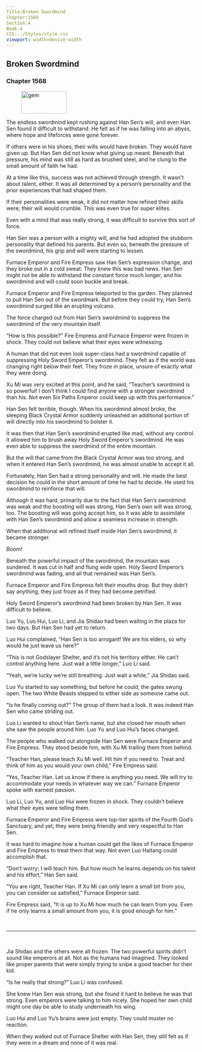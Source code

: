 ```yaml
---
Title:Broken Swordmind 
Chapter:1568 
Section:4 
Book:4 
CSS:../Styles/style.css 
viewport: width=device-width
---
```

  
## Broken Swordmind
### Chapter 1568
  
<figure>
	<img src="../Images/gem.gif" alt="gem" id="gem" width="120" height="60" />
</figure>
  

  
The endless swordmind kept rushing against Han Sen’s will, and even Han Sen found it difficult to withstand. He felt as if he was falling into an abyss, where hope and lifeforces were gone forever.

If others were in his shoes, their wills would have broken. They would have given up. But Han Sen did not know what giving up meant. Beneath that pressure, his mind was still as hard as brushed steel, and he clung to the small amount of faith he had.

At a time like this, success was not achieved through strength. It wasn’t about talent, either. It was all determined by a person’s personality and the prior experiences that had shaped them.

If their personalities were weak, it did not matter how refined their skills were; their will would crumble. This was even true for super elites.

Even with a mind that was really strong, it was difficult to survive this sort of force.

Han Sen was a person with a mighty will, and he had adopted the stubborn personality that defined his parents. But even so, beneath the pressure of the swordmind, his grip and will were starting to lessen.

Furnace Emperor and Fire Empress saw Han Sen’s expression change, and they broke out in a cold sweat. They knew this was bad news. Han Sen might not be able to withstand the constant force much longer, and his swordmind and will could soon buckle and break.

Furnace Emperor and Fire Empress teleported to the garden. They planned to pull Han Sen out of the swordmark. But before they could try, Han Sen’s swordmind surged like an erupting volcano.

The force charged out from Han Sen’s swordmind to suppress the swordmind of the very mountain itself.

“How is this possible?” Fire Empress and Furnace Emperor were frozen in shock. They could not believe what their eyes were witnessing.

A human that did not even look super-class had a swordmind capable of suppressing Holy Sword Emperor’s swordmind. They felt as if the world was changing right below their feet. They froze in place, unsure of exactly what they were doing.

Xu Mi was very excited at this point, and he said, “Teacher’s swordmind is so powerful! I don’t think I could find anyone with a stronger swordmind than his. Not even Six Paths Emperor could keep up with this performance.”

Han Sen felt terrible, though. When his swordmind almost broke, the sleeping Black Crystal Armor suddenly unleashed an additional portion of will directly into his swordmind to bolster it.

It was then that Han Sen’s swordmind erupted like mad, without any control. It allowed him to brush away Holy Sword Emperor’s swordmind. He was even able to suppress the swordmind of the entire mountain.

But the will that came from the Black Crystal Armor was too strong, and when it entered Han Sen’s swordmind, he was almost unable to accept it all.

Fortunately, Han Sen had a strong personality and will. He made the best decision he could in the short amount of time he had to decide. He used his swordmind to reinforce that will.

Although it was hard, primarily due to the fact that Han Sen’s swordmind was weak and the boosting will was strong, Han Sen’s own will was strong, too. The boosting will was going accept him, so it was able to assimilate with Han Sen’s swordmind and allow a seamless increase in strength.

When that additional will refined itself inside Han Sen’s swordmind, it became stronger.

*Boom!*

Beneath the powerful impact of the swordmind, the mountain was sundered. It was cut in half and flung wide open. Holy Sword Emperor’s swordmind was fading, and all that remained was Han Sen’s.

Furnace Emperor and Fire Empress felt their mouths drop. But they didn’t say anything, they just froze as if they had become petrified.

Holy Sword Emperor’s swordmind had been broken by Han Sen. It was difficult to believe.

Luo Yu, Luo Hui, Luo Li, and Jia Shidao had been waiting in the plaza for two days. But Han Sen had yet to return.

Luo Hui complained, “Han Sen is too arrogant! We are his elders, so why would he just leave us here?”

“This is not Godslayer Shelter, and it’s not his territory either. He can’t control anything here. Just wait a little longer,” Luo Li said.

“Yeah, we’re lucky we’re still breathing. Just wait a while,” Jia Shidao said.

Luo Yu started to say something, but before he could, the gates swung open. The two White Beasts stepped to either side as someone came out.

“Is he finally coming out?” The group of them had a look. It was indeed Han Sen who came striding out.

Luo Li wanted to shout Han Sen’s name, but she closed her mouth when she saw the people around him. Luo Yu and Luo Hui’s faces changed.

The people who walked out alongside Han Sen were Furnace Emperor and Fire Empress. They stood beside him, with Xu Mi trailing them from behind.

“Teacher Han, please teach Xu Mi well. Hit him if you need to. Treat and think of him as you would your own child,” Fire Empress said.

“Yes, Teacher Han. Let us know if there is anything you need. We will try to accommodate your needs in whatever way we can.” Furnace Emperor spoke with earnest passion.

Luo Li, Luo Yu, and Luo Hui were frozen in shock. They couldn’t believe what their eyes were telling them.

Furnace Emperor and Fire Empress were top-tier spirits of the Fourth God’s Sanctuary, and yet, they were being friendly and very respectful to Han Sen.

It was hard to imagine how a human could get the likes of Furnace Emperor and Fire Empress to treat them that way. Not even Luo Haitang could accomplish that.

“Don’t worry; I will teach him. But how much he learns depends on his talent and his effort,” Han Sen said.

“You are right, Teacher Han. If Xu Mi can only learn a small bit from you, you can consider us satisfied,” Furnace Emperor said.

Fire Empress said, “It is up to Xu Mi how much he can learn from you. Even if he only learns a small amount from you, it is good enough for him.”

<br>

*****

<br>

Jia Shidao and the others were all frozen. The two powerful spirits didn’t sound like emperors at all. Not as the humans had imagined. They looked like proper parents that were simply trying to snipe a good teacher for their kid.

“Is he really that strong?” Luo Li was confused.

She knew Han Sen was strong, but she found it hard to believe he was that strong. Even emperors were talking to him nicely. She hoped her own child might one day be able to study underneath his wing.

Luo Hui and Luo Yu’s brains were just empty. They could muster no reaction.

When they walked out of Furnace Shelter with Han Sen, they still felt as if they were in a dream and none of it was real.
